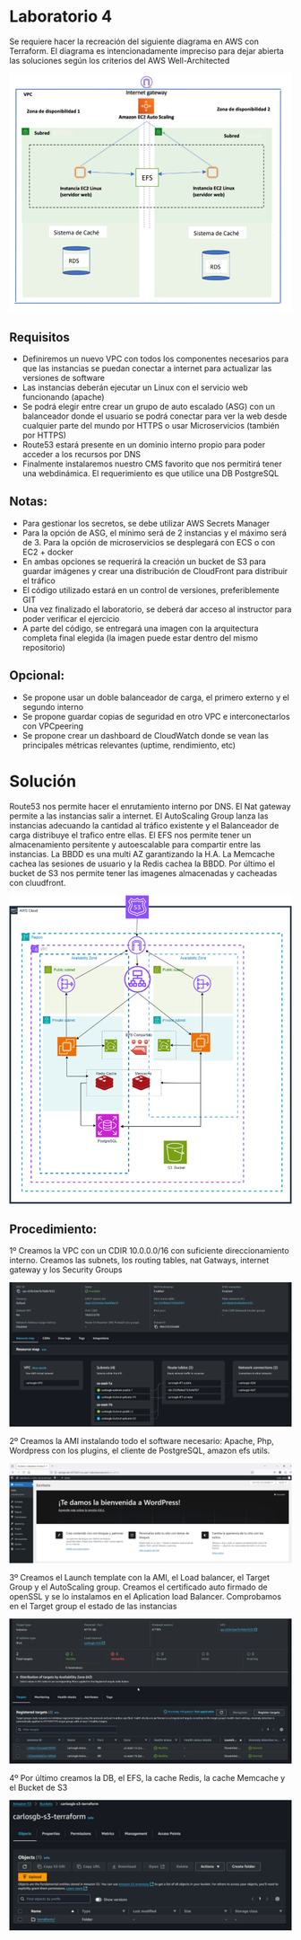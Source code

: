 # Laboratorio 4
Se requiere hacer la recreación del siguiente diagrama en AWS con Terraform. El diagrama es intencionadamente impreciso para dejar abierta las soluciones según los criterios del AWS Well-Architected

<p align="center">
<img src="https://github.com/carlosgb3/lab4/blob/main/img/diagrama.png">
</p>

## Requisitos
* Definiremos un nuevo VPC con todos los componentes necesarios para que las instancias se puedan conectar a internet para actualizar las versiones de software
* Las instancias deberán ejecutar un Linux con el servicio web funcionando (apache)
* Se podrá elegir entre crear un grupo de auto escalado (ASG) con un balanceador donde el usuario se podrá conectar para ver la web desde cualquier parte del mundo por HTTPS o usar Microservicios (también por HTTPS)
* Route53 estará presente en un dominio interno propio para poder acceder a los recursos por DNS
* Finalmente instalaremos nuestro CMS favorito que nos permitirá tener una webdinámica. El requerimiento es que utilice una DB PostgreSQL
## Notas:
* Para gestionar los secretos, se debe utilizar AWS Secrets Manager
* Para la opción de ASG, el mínimo será de 2 instancias y el máximo será de 3. Para la opción de microservicios se desplegará con ECS o con EC2 + docker
* En ambas opciones se requerirá la creación un bucket de S3 para guardar imágenes y crear una distribución de CloudFront para distribuir el tráfico
* El código utilizado estará en un control de versiones, preferiblemente GIT
* Una vez finalizado el laboratorio, se deberá dar acceso al instructor para poder verificar el ejercicio
* A parte del código, se entregará una imagen con la arquitectura completa final elegida (la imagen puede estar dentro del mismo repositorio)
## Opcional:
* Se propone usar un doble balanceador de carga, el primero externo y el segundo interno
* Se propone guardar copias de seguridad en otro VPC e interconectarlos con VPCpeering
* Se propone crear un dashboard de CloudWatch donde se vean las principales métricas relevantes (uptime, rendimiento, etc)


# Solución
Route53 nos permite hacer el enrutamiento interno por DNS. El Nat gateway permite a las instancias salir a internet. El AutoScaling Group 
lanza las instancias adecuando la cantidad al tráfico existente y el Balanceador de carga distribuye el trafico entre ellas.
El EFS nos permite tener un almacenamiento persitente y autoescalable para compartir entre las instancias.
La BBDD es una multi AZ garantizando la H.A. La Memcache cachea las sesiones de usuario y la Redis cachea la BBDD.
Por último el bucket de S3 nos permite tener las imagenes almacenadas y cacheadas con cluudfront.
<p align="center">
<img src="https://github.com/carlosgb3/lab4/blob/main/img/diagrama-solucion-lab4.png">
</p>

## Procedimiento:
1º Creamos la VPC con un CDIR 10.0.0.0/16 con suficiente direccionamiento interno. Creamos las subnets, los routing tables, nat Gatways, 
internet gateway y los Security Groups
<p align="center">
<img src="https://github.com/carlosgb3/lab4/blob/main/img/vpc.png">
</p>

2º Creamos la AMI instalando todo el software necesario: Apache, Php, Wordpress con los plugins, el cliente de PostgreSQL, amazon efs utils. 
<p align="center">
<img src="https://github.com/carlosgb3/lab4/blob/main/img/wordpress.png">
</p>


3º Creamos el Launch template con la AMI, el Load balancer, el Target Group y el AutoScaling group. Creamos el certificado auto firmado de openSSL y se lo
instalamos en el Aplication load Balancer. Comprobamos en el Target group el estado de las instancias
<p align="center">
<img src="https://github.com/carlosgb3/lab4/blob/main/img/tg.png">
</p>

4º Por último creamos la DB, el EFS, la cache Redis, la cache Memcache y el Bucket de S3
<p align="center">
<img src="https://github.com/carlosgb3/lab4/blob/main/img/s3.png">
</p>


